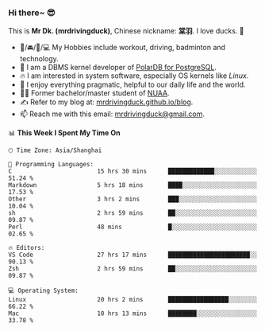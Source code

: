 ### Hi there~ 😎

This is **Mr Dk. (mrdrivingduck)**, Chinese nickname: **棠羽**. I love ducks. 🦆

- 💪/🚘/🏸/💻 My Hobbies include workout, driving, badminton and technology.
- 🍊 I am a DBMS kernel developer of [PolarDB for PostgreSQL](https://github.com/ApsaraDB/PolarDB-for-PostgreSQL).
- 🔥 I am interested in system software, especially OS kernels like *Linux*.
- 🔧 I enjoy everything pragmatic, helpful to our daily life and the world.
- 👨‍🎓 Former bachelor/master student of [NUAA](https://en.wikipedia.org/wiki/Nanjing_University_of_Aeronautics_and_Astronautics).
- ✍ Refer to my blog at: [mrdrivingduck.github.io/blog](https://mrdrivingduck.github.io/blog/).
- 📫 Reach me with this email: [mrdrivingduck@gmail.com](mailto:mrdrivingduck@gmail.com).

<!--START_SECTION:waka-->
📊 **This Week I Spent My Time On** 

```text
🕑︎ Time Zone: Asia/Shanghai

💬 Programming Languages: 
C                        15 hrs 30 mins      █████████████░░░░░░░░░░░░   51.24 % 
Markdown                 5 hrs 18 mins       ████░░░░░░░░░░░░░░░░░░░░░   17.53 % 
Other                    3 hrs 2 mins        ███░░░░░░░░░░░░░░░░░░░░░░   10.04 % 
sh                       2 hrs 59 mins       ██░░░░░░░░░░░░░░░░░░░░░░░   09.87 % 
Perl                     48 mins             █░░░░░░░░░░░░░░░░░░░░░░░░   02.65 % 

🔥 Editors: 
VS Code                  27 hrs 17 mins      ███████████████████████░░   90.13 % 
Zsh                      2 hrs 59 mins       ██░░░░░░░░░░░░░░░░░░░░░░░   09.87 % 

💻 Operating System: 
Linux                    20 hrs 2 mins       █████████████████░░░░░░░░   66.22 % 
Mac                      10 hrs 13 mins      ████████░░░░░░░░░░░░░░░░░   33.78 % 
```


<!--END_SECTION:waka-->

<!-- ![Mr Dk.'s GitHub Stats](https://github-readme-stats.vercel.app/api?username=mrdrivingduck&count_private&show_icons=true&theme=buefy) -->

<!-- ![Most Used Languages](https://github-readme-stats.vercel.app/api/top-langs/?username=mrdrivingduck&exclude_repo=mips32-CPU,snort-tcp-socket&theme=buefy&layout=compact&langs_count=10) -->


<!--
**mrdrivingduck/mrdrivingduck** is a ✨ _special_ ✨ repository because its `README.md` (this file) appears on your GitHub profile.

Here are some ideas to get you started:

- 🔭 I’m currently working on ...
- 🌱 I’m currently learning ...
- 👯 I’m looking to collaborate on ...
- 🤔 I’m looking for help with ...
- 💬 Ask me about ...
- 📫 How to reach me: ...
- 😄 Pronouns: ...
- ⚡ Fun fact: ...
-->
